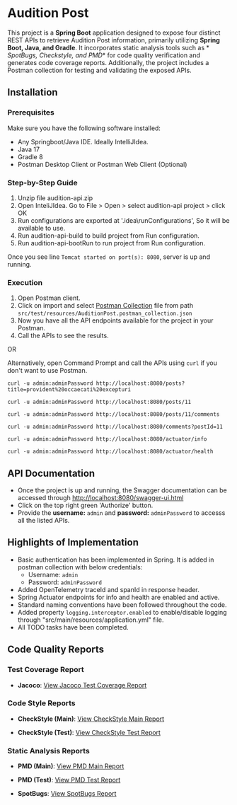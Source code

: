 <h1>Audition Post</h1>

[//]: # (# Audition Post)

This project is a **Spring Boot** application designed to expose four distinct REST APIs to retrieve Audition Post
information, primarily utilizing **Spring Boot, Java, and Gradle**. It incorporates static analysis tools such as *
*SpotBugs, Checkstyle, and PMD** for code quality verification and generates code coverage reports. Additionally, the
project includes a Postman collection for testing and validating the exposed APIs.

<h2>Installation</h2>

[//]: # (## Installation)

### Prerequisites

Make sure you have the following software installed:

- Any Springboot/Java IDE. Ideally IntelliJIdea.
- Java 17
- Gradle 8
- Postman Desktop Client or Postman Web Client (Optional)

### Step-by-Step Guide

1. Unzip file audition-api.zip
2. Open InteliJIdea. Go to File > Open > select audition-api project > click OK
3. Run configurations are exported at '.idea\runConfigurations', So it will be available to use.
4. Run audition-api-build to build project from Run configuration.
5. Run audition-api-bootRun to run project from Run configuration.

Once you see line `Tomcat started on port(s): 8080`, server is up and running.

### Execution

1. Open Postman client.
2. Click on import and select [Postman Collection](src/test/resources/AuditionPost.postman_collection.json) file from
   path `src/test/resources/AuditionPost.postman_collection.json`
3. Now you have all the API endpoints available for the project in your Postman.
4. Call the APIs to see the results.

OR

Alternatively, open Command Prompt and call the APIs using `curl` if you don't want to use Postman.

```
curl -u admin:adminPassword http://localhost:8080/posts?title=provident%20occaecati%20excepturi

curl -u admin:adminPassword http://localhost:8080/posts/11

curl -u admin:adminPassword http://localhost:8080/posts/11/comments

curl -u admin:adminPassword http://localhost:8080/comments?postId=11

curl -u admin:adminPassword http://localhost:8080/actuator/info

curl -u admin:adminPassword http://localhost:8080/actuator/health
```

<h2>API Documentation</h2>

- Once the project is up and running, the Swagger documentation can be accessed
  through [http://localhost:8080/swagger-ui.html](http://localhost:8080/swagger-ui.html
  )
- Click on the top right green 'Authorize' button.
- Provide the <b>username:</b> `admin` and <b>password:</b> `adminPassword` to accesss all the listed APIs.

<h2>Highlights of Implementation</h2>

- Basic authentication has been implemented in Spring. It is added in postman collection with below credentials:
    - Username: `admin`
    - Password: `adminPassword`
- Added OpenTelemetry traceId and spanId in response header.
- Spring Actuator endpoints for info and health are enabled and active.
- Standard naming conventions have been followed throughout the code.
- Added property `logging.interceptor.enabled` to enable/disable logging through "src/main/resources/application.yml"
  file.
- All TODO tasks have been completed.

<h2>Code Quality Reports</h2>

[//]: # (# Code Quality Reports)

### Test Coverage Report

- **Jacoco**: [View Jacoco Test Coverage Report](build/reports/jacoco/test/html/index.html)

[//]: # (  The Jacoco report provides insights into the code coverage of your unit tests.)

### Code Style Reports

- **CheckStyle (Main)**: [View CheckStyle Main Report](build/reports/checkstyle/main.html)

[//]: # (  This report shows the CheckStyle analysis for the main codebase, highlighting code style violations and suggestions.)

- **CheckStyle (Test)**: [View CheckStyle Test Report](build/reports/checkstyle/test.html)

[//]: # (  This report shows the CheckStyle analysis for test code, ensuring it adheres to the defined coding standards.)

### Static Analysis Reports

- **PMD (Main)**: [View PMD Main Report](build/reports/pmd/main.html)

[//]: # (  PMD static analysis report for the main codebase, which checks for common code issues like unused variables and)

[//]: # (  complex code.)

- **PMD (Test)**: [View PMD Test Report](build/reports/pmd/test.html)

[//]: # (  PMD static analysis report for test code, similar to the main code analysis but focused on test-related issues.)

- **SpotBugs**: [View SpotBugs Report](build/reports/spotbugs/spotbugs.html)

[//]: # (  SpotBugs report analyzes your code for potential bugs, such as null pointer exceptions or concurrency issues.)


